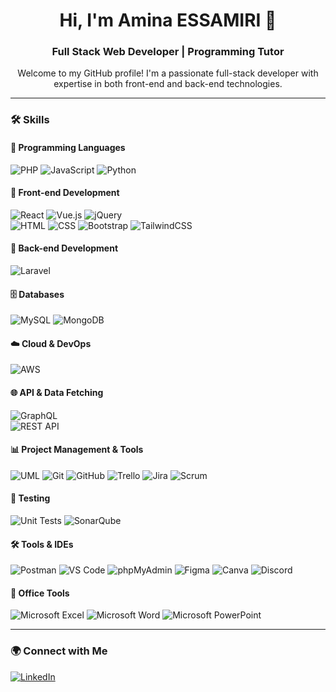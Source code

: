 <h1 align="center">Hi, I'm Amina ESSAMIRI 👋</h1>
<h3 align="center">Full Stack Web Developer | Programming Tutor</h3>

<p align="center">
Welcome to my GitHub profile! I'm a passionate full-stack developer with expertise in both front-end and back-end technologies.
</p>

---

### 🛠️ Skills  

#### 🚀 Programming Languages  
![PHP](https://img.shields.io/badge/PHP-777BB4?style=for-the-badge&logo=php&logoColor=white)
![JavaScript](https://img.shields.io/badge/JavaScript-F7DF1E?style=for-the-badge&logo=javascript&logoColor=black)
![Python](https://img.shields.io/badge/Python-3776AB?style=for-the-badge&logo=python&logoColor=white)  

#### 🎨 Front-end Development  
![React](https://img.shields.io/badge/React-61DAFB?style=for-the-badge&logo=react&logoColor=black)
![Vue.js](https://img.shields.io/badge/Vue.js-4FC08D?style=for-the-badge&logo=vue.js&logoColor=white)
![jQuery](https://img.shields.io/badge/jQuery-0769AD?style=for-the-badge&logo=jquery&logoColor=white)  
![HTML](https://img.shields.io/badge/HTML5-E34F26?style=for-the-badge&logo=html5&logoColor=white)
![CSS](https://img.shields.io/badge/CSS3-1572B6?style=for-the-badge&logo=css3&logoColor=white)
![Bootstrap](https://img.shields.io/badge/Bootstrap-7952B3?style=for-the-badge&logo=bootstrap&logoColor=white)
![TailwindCSS](https://img.shields.io/badge/Tailwind_CSS-38B2AC?style=for-the-badge&logo=tailwind-css&logoColor=white)  

#### 🔧 Back-end Development  
![Laravel](https://img.shields.io/badge/Laravel-FF2D20?style=for-the-badge&logo=laravel&logoColor=white)


#### 🗄️ Databases  
![MySQL](https://img.shields.io/badge/MySQL-4479A1?style=for-the-badge&logo=mysql&logoColor=white)
![MongoDB](https://img.shields.io/badge/MongoDB-4EA94B?style=for-the-badge&logo=mongodb&logoColor=white) 
 
#### ☁️ Cloud & DevOps  
![AWS](https://img.shields.io/badge/Amazon_Web_Services-FF9900?style=for-the-badge&logo=amazonaws&logoColor=white)  
  
#### 🌐 API & Data Fetching  
![GraphQL](https://img.shields.io/badge/GraphQL-E10098?style=for-the-badge&logo=graphql&logoColor=white)  
![REST API](https://img.shields.io/badge/REST_API-005571?style=for-the-badge&logo=rest&logoColor=white)  


#### 📊 Project Management & Tools  
![UML](https://img.shields.io/badge/UML-FFFFFF?style=for-the-badge&logoColor=black)
![Git](https://img.shields.io/badge/Git-F05032?style=for-the-badge&logo=git&logoColor=white)
![GitHub](https://img.shields.io/badge/GitHub-181717?style=for-the-badge&logo=github&logoColor=white)
![Trello](https://img.shields.io/badge/Trello-0052CC?style=for-the-badge&logo=trello&logoColor=white)
![Jira](https://img.shields.io/badge/Jira-0052CC?style=for-the-badge&logo=jira&logoColor=white)
![Scrum](https://img.shields.io/badge/Scrum-2496ED?style=for-the-badge&logoColor=white)  

#### 🧪 Testing  
![Unit Tests](https://img.shields.io/badge/Unit_Tests-6DB33F?style=for-the-badge&logo=jest&logoColor=white)
![SonarQube](https://img.shields.io/badge/SonarQube-4E9BCD?style=for-the-badge&logo=sonarqube&logoColor=white)  



#### 🛠️ Tools & IDEs  
![Postman](https://img.shields.io/badge/Postman-FF6C37?style=for-the-badge&logo=postman&logoColor=white)
![VS Code](https://img.shields.io/badge/VS_Code-007ACC?style=for-the-badge&logo=visual-studio-code&logoColor=white)
![phpMyAdmin](https://img.shields.io/badge/phpMyAdmin-6C78AF?style=for-the-badge&logo=php&logoColor=white)
![Figma](https://img.shields.io/badge/Figma-F24E1E?style=for-the-badge&logo=figma&logoColor=white)
![Canva](https://img.shields.io/badge/Canva-00C4CC?style=for-the-badge&logo=canva&logoColor=white)
![Discord](https://img.shields.io/badge/Discord-5865F2?style=for-the-badge&logo=discord&logoColor=white)  

#### 🏢 Office Tools  
![Microsoft Excel](https://img.shields.io/badge/Microsoft_Excel-217346?style=for-the-badge&logo=microsoft-excel&logoColor=white)
![Microsoft Word](https://img.shields.io/badge/Microsoft_Word-2B579A?style=for-the-badge&logo=microsoft-word&logoColor=white)
![Microsoft PowerPoint](https://img.shields.io/badge/Microsoft_PowerPoint-B7472A?style=for-the-badge&logo=microsoft-powerpoint&logoColor=white)  

---

### 🌍 Connect with Me  
<p align="left">
<a href="https://linkedin.com/in/aminaessamiri" target="_blank"><img src="https://img.shields.io/badge/LinkedIn-0077B5?style=for-the-badge&logo=linkedin&logoColor=white" alt="LinkedIn" /></a>
</p>
